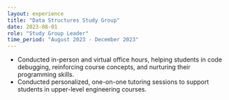 ```yaml
---
layout: experience
title: "Data Structures Study Group"
date: 2023-08-01
role: "Study Group Leader"
time_period: "August 2023 - December 2023"
---
```


- Conducted in-person and virtual office hours, helping students in code debugging, reinforcing course concepts, and nurturing their programming skills.
- Conducted personalized, one-on-one tutoring sessions to support students in upper-level engineering courses.

